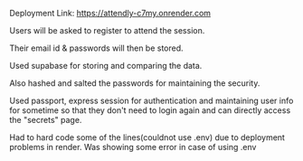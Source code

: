 Deployment Link: https://attendly-c7my.onrender.com

Users will be asked to register to attend the session.

Their email id & passwords will then be stored.

Used supabase for storing and comparing the data.

Also hashed and salted the passwords for maintaining the security.

Used passport, express session for authentication and maintaining user info for sometime so that they don't need to login again and can directly access the "secrets" page.

Had to hard code some of the lines(couldnot use .env) due to deployment problems in render. Was showing some error in case of using .env 
